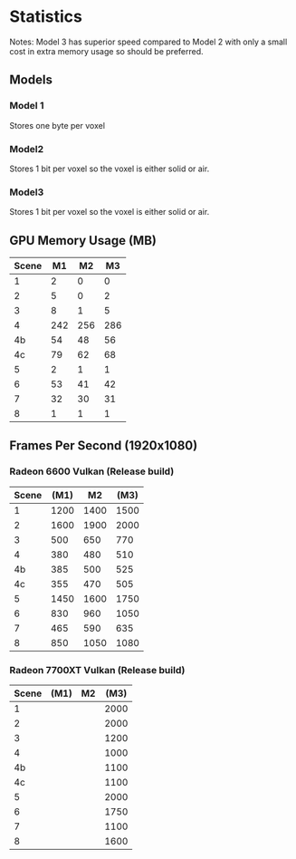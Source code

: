 # Statistics

Notes:
Model 3 has superior speed compared to Model 2 with only
a small cost in extra memory usage so should be preferred.

## Models

### Model 1

Stores one byte per voxel

### Model2

Stores 1 bit per voxel so the voxel is either solid or air.

### Model3

Stores 1 bit per voxel so the voxel is either solid or air.


## GPU Memory Usage (MB)

Scene |   M1  |  M2  |   M3  |  
------|-------|------|-------|
  1   |    2  |   0  |    0  |
  2   |    5  |   0  |    2  |
  3   |    8  |   1  |    5  |
  4   |  242  | 256  |  286  |
  4b  |   54  |  48  |   56  |
  4c  |   79  |  62  |   68  |
  5   |    2  |   1  |    1  |
  6   |   53  |  41  |   42  |
  7   |   32  |  30  |   31  |
  8   |    1  |   1  |    1  |

## Frames Per Second (1920x1080)

### Radeon 6600 Vulkan (Release build)

Scene |  (M1) |  M2  |  (M3) |
------|-------|------|-------|
  1   |  1200 | 1400 |  1500 |
  2   |  1600 | 1900 |  2000 |
  3   |   500 |  650 |   770 |
  4   |   380 |  480 |   510 |
  4b  |   385 |  500 |   525 |
  4c  |   355 |  470 |   505 |
  5   |  1450 | 1600 |  1750 |
  6   |   830 |  960 |  1050 | Bunny
  7   |   465 |  590 |   635 | Height map landscape
  8   |   850 | 1050 |  1080 |

### Radeon 7700XT Vulkan (Release build)

Scene |  (M1) |  M2  |  (M3) |
------|-------|------|-------|
  1   |       |      |  2000 |
  2   |       |      |  2000 |
  3   |       |      |  1200 |
  4   |       |      |  1000 |
  4b  |       |      |  1100 |
  4c  |       |      |  1100 |
  5   |       |      |  2000 |
  6   |       |      |  1750 | Bunny
  7   |       |      |  1100 | Height map landscape
  8   |       |      |  1600 |
